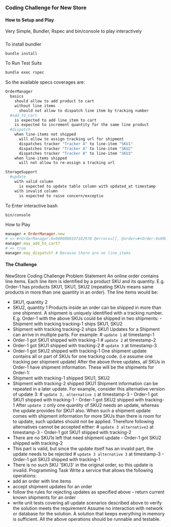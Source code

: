### Coding Challenge for New Store

#### How to Setup and Play 
Very Simple, Bundler, Rspec and bin/console to play interactively

##### 

To install bundler

```bash
bundle install
```

To Run Test Suits
```bash
bundle exec rspec
```

So the available specs coverages are:
```bash
OrderManager
  basics
    should allow to add product to cart
    without line items
      should not allow to dispatch line item by tracking number
  #add_to_cart
    is expected to add line_item to cart
    is expected to increment quantity for the same line product
  #dispatch
    when line-items not shipped
      will allow to assign tracking url for shipment
      dispatches tracker "Tracker A" to line-item "SKU1"
      dispatches tracker "Tracker A" to line-item "SKU2"
      dispatches tracker "Tracker B" to line-item "SKU3"
    when line-items shipped
      will not allow to re-assign a tracking url

StorageSupport
  #update
    with valid column
      is expected to update table column with updated_at timestamp
    with invalid column
      is expected to raise concern/exceptio
```

To Enter interactive bash
```bash
bin/console
```

How to Play

```ruby
manager = OrderManager.new
# => #<OrderManager:0x0000000107182970 @errors=[], @order=#<Order:0x00000001071788d0 @updated_at=2022-05-24 07:17:54.620059 +0200, @uuid="3859d33418548421c6e93e0686c84e0c">>
manager.may_add_to_cart?
# => true
manager.may_dispatch? # Because there are no line_items
```

#### The Challenge

NewStore Coding Challenge Problem Statement
An online order contains line items. Each line item is identified by a product SKU and its quantity.
E.g. Order-1 has products SKU1, SKU1, SKU2 (repeating SKUs means same products in more than one quantity in an order). The line items would be:
- SKU1, quantity 2
- SKU2, quantity 1
  Products inside an order can be shipped in more than one shipment. A shipment is uniquely identified with a tracking number.
  E.g. Order-1 with the above SKUs could be shipped in two shipments: - Shipment with tracking tracking-1 ships SKU1, SKU2
- Shipment with tracking tracking-2 ships SKU1
  Updates for a Shipment can arrive in multiple parts. For example:
  \# `update 1` at timestamp-1
- Order-1 got SKU1 shipped with tracking-1
  \# `update 2` at timestamp-2
- Order-1 got SKU1 shipped with tracking-2
  \# `update 3` at timestamp-3
- Order-1 got SKU2 shipped with tracking-1
  One shipment update contains all or part of SKUs for one tracking code. (i.e assume one tracking per shipment update)
  After the above three updates, all SKUs in Order-1 have shipment information. These will be the shipments for Order-1:
- Shipment with tracking-1 shipped SKU1, SKU2
- Shipment with tracking-2 shipped SKU1
  Shipment information can be repeated in a later update. For example, consider this alternative version of update 3:
  \# `update 3, alternative 1` at timestamp-3 - Order-1 got SKU1 shipped with tracking-1 - Order-1 got SKU2 shipped with tracking-1
  After `update 2` only one quantity of SKU2 needs an update, whereas the update provides for SKU1 also. When such a shipment update comes with shipment information for more SKUs than there is room for to update, such updates should not be applied.
  Therefore following alternatives cannot be accepted either:
  \# `update 3 alternative2` at timestamp-3 - Order-1 got SKU1 shipped with tracking-2
- There are no SKU1s left that need shipment update - Order-1 got SKU2 shipped with tracking-2
- This part is valid, but since the update itself has an invalid part, the update needs to be rejected
  \# `update 3 alternative 3` at timestamp-3 - Order-1 got SKU3 shipped with tracking-1
- There is no such SKU 'SKU3' in the original order, so this update is invalid.
  Programming Task
  Write a service that allows the following operations:
- add an order with line items
- accept shipment updates for an order
- follow the rules for rejecting updates as specified above - return current known shipments for an order
- write unit tests covering all update scenarios described above to verify the solution meets the requirement
  Assume no interaction with network or database for the solution. A solution that keeps everything in memory is sufficient. All the above operations should be runnable and testable.
